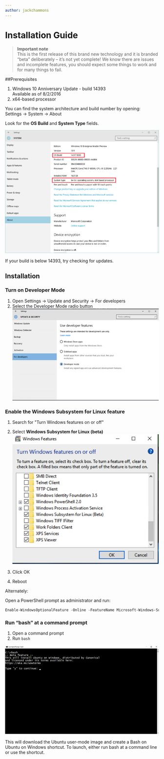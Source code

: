 ```yaml
---
author: jackchammons
---
```


# Installation Guide

> **Important note**  
  This is the first release of this brand new technology and it is branded “beta” deliberately – it’s not yet complete! We know there are issues and incomplete features, you should expect some things to work and for many things to fail.

##Prerequisites
1. Windows 10 Anniversary Update - build 14393<br/>
      Available as of 8/2/2016
2. x64-based processor

You can find the system architecture and build number by opening:  
Settings -> System -> About

Look for the **OS Build** and **System Type** fields.  

![](media/system.png) 

If your build is below 14393, try checking for updates.


## Installation

### Turn on Developer Mode
1. Open Settings -> Update and Security -> For developers
2. Select the Developer Mode radio button  
  ![](media/updateAndSecurity.png)

### Enable the Windows Subsystem for Linux feature
1. Search for "Turn Windows features on or off"  
1. Select **Windows Subsystem for Linux (beta)**  
  ![](media/windowsFeatures.png)
  
1. Click OK
1. Reboot

Alternately:

Open a PowerShell prompt as administrator and run:

``` PowerShell
Enable-WindowsOptionalFeature -Online -FeatureName Microsoft-Windows-Subsystem-Linux
```

### Run “bash” at a command prompt
1. Open a command prompt
1. Run `bash` 
  
  ![](media/bashShellInstall.png)
  
  This will download the Ubuntu user-mode image and create a Bash on Ubuntu on Windows shortcut.  To launch, either run bash at a command line or use the shortcut.


